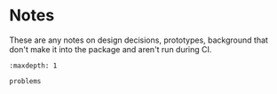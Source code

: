# Notes

These are any notes on design decisions, prototypes, background that don't make it into the package and aren't run during CI.

```{toctree}
:maxdepth: 1

problems
```
